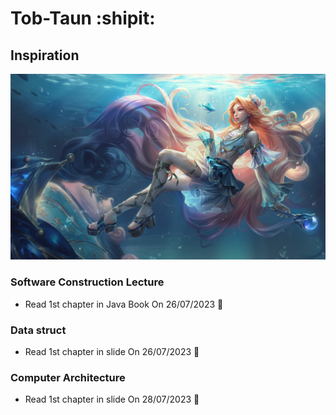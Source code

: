 # Tob-Taun :shipit:
## Inspiration
![This is picture.](/Images/Seraphine_15.jpg "This is my wife!!!")
### Software Construction Lecture
* Read 1st chapter in Java Book On 26/07/2023 :tada:
### Data struct
* Read 1st chapter in slide On 26/07/2023 :partying_face:
### Computer Architecture
* Read 1st chapter in slide On 28/07/2023 :triangular_flag_on_post: